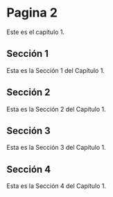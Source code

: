 # Pagina 2
Este es el capítulo 1.
## Sección 1 
Esta es la Sección 1 del Capítulo 1.
## Sección 2 
Esta es la Sección 2 del Capítulo 1.
## Sección 3 
Esta es la Sección 3 del Capítulo 1.
## Sección 4 
Esta es la Sección 4 del Capítulo 1.